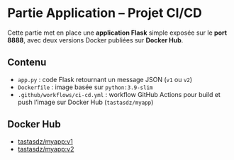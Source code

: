 # Partie Application – Projet CI/CD

Cette partie met en place une **application Flask** simple exposée sur le **port 8888**, avec deux versions Docker publiées sur **Docker Hub**.

## Contenu

- `app.py` : code Flask retournant un message JSON (`v1` ou `v2`)
- `Dockerfile` : image basée sur `python:3.9-slim`
- `.github/workflows/ci-cd.yml` : workflow GitHub Actions pour build et push l’image sur Docker Hub (`tastasdz/myapp`)

## Docker Hub

- [tastasdz/myapp:v1](https://hub.docker.com/r/tastasdz/myapp)
- [tastasdz/myapp:v2](https://hub.docker.com/r/tastasdz/myapp)

